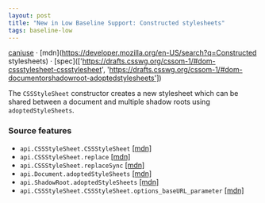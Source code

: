 ```yaml
---
layout: post
title: "New in Low Baseline Support: Constructed stylesheets"
tags: baseline-low
---
```


[caniuse](https://caniuse.com/?search=constructed-stylesheets) · [mdn](https://developer.mozilla.org/en-US/search?q=Constructed stylesheets) · [spec](['https://drafts.csswg.org/cssom-1/#dom-cssstylesheet-cssstylesheet', 'https://drafts.csswg.org/cssom-1/#dom-documentorshadowroot-adoptedstylesheets'])

The `CSSStyleSheet` constructor creates a new stylesheet which can be shared between a document and multiple shadow roots using `adoptedStyleSheets`.

### Source features

- ``api.CSSStyleSheet.CSSStyleSheet`` [[mdn]](https://developer.mozilla.org/en-US/search?q=api.CSSStyleSheet.CSSStyleSheet)
- ``api.CSSStyleSheet.replace`` [[mdn]](https://developer.mozilla.org/en-US/search?q=api.CSSStyleSheet.replace)
- ``api.CSSStyleSheet.replaceSync`` [[mdn]](https://developer.mozilla.org/en-US/search?q=api.CSSStyleSheet.replaceSync)
- ``api.Document.adoptedStyleSheets`` [[mdn]](https://developer.mozilla.org/en-US/search?q=api.Document.adoptedStyleSheets)
- ``api.ShadowRoot.adoptedStyleSheets`` [[mdn]](https://developer.mozilla.org/en-US/search?q=api.ShadowRoot.adoptedStyleSheets)
- ``api.CSSStyleSheet.CSSStyleSheet.options_baseURL_parameter`` [[mdn]](https://developer.mozilla.org/en-US/search?q=api.CSSStyleSheet.CSSStyleSheet.options_baseURL_parameter)
